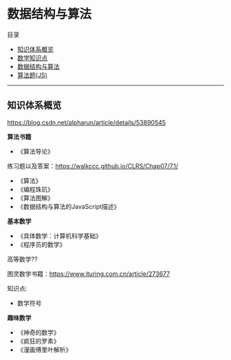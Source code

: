 # 数据结构与算法

目录

- [知识体系概览](#知识体系概览)
- [数学知识点](./math.md)
- [数据结构与算法](./DSA.md)
- [算法题(JS)](./jstopic.md)

***

## 知识体系概览

<https://blog.csdn.net/alpharun/article/details/53890545>

**算法书籍**

- 《算法导论》

练习题以及答案：<https://walkccc.github.io/CLRS/Chap07/7.1/>

- 《算法》
- 《编程珠玑》
- 《算法图解》
- 《数据结构与算法的JavaScript描述》

**基本数学**

- 《具体数学：计算机科学基础》
- 《程序员的数学》

高等数学??

图灵数学书籍：<https://www.ituring.com.cn/article/273677>

知识点:

- 数学符号

**趣味数学**

- 《神奇的数学》
- 《疯狂的罗素》
- 《漫画傅里叶解析》
